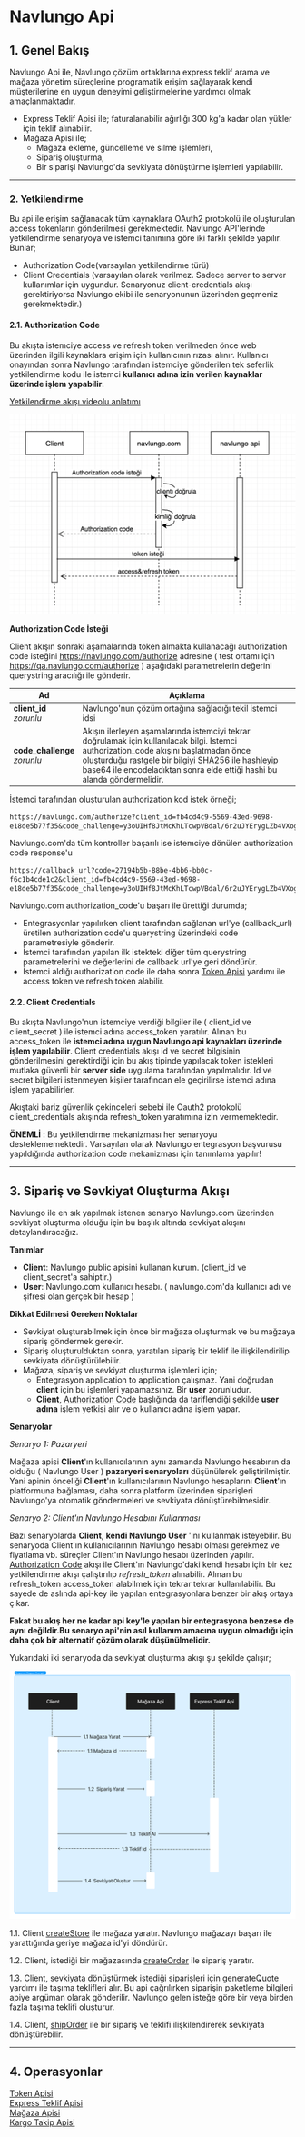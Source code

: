 # Navlungo Api

<a name="overview"></a>

## 1. Genel Bakış

Navlungo Api ile, Navlungo çözüm ortaklarına express teklif arama ve mağaza yönetim süreçlerine programatik erişim sağlayarak kendi müşterilerine en uygun deneyimi geliştirmelerine yardımcı olmak amaçlanmaktadır.

- Express Teklif Apisi ile; faturalanabilir ağırlığı 300 kg'a kadar olan yükler için teklif alınabilir.
- Mağaza Apisi ile;
  - Mağaza ekleme, güncelleme ve silme işlemleri,
  - Sipariş oluşturma,
  - Bir siparişi Navlungo'da sevkiyata dönüştürme işlemleri yapılabilir.

---

### 2. Yetkilendirme

Bu api ile erişim sağlanacak tüm kaynaklara OAuth2 protokolü ile oluşturulan access tokenların gönderilmesi gerekmektedir. Navlungo API'lerinde yetkilendirme senaryoya ve istemci tanımına göre iki farklı şekilde yapılır. Bunlar;

- Authorization Code(varsayılan yetkilendirme türü)
- Client Credentials (varsayılan olarak verilmez. Sadece server to server kullanımlar için uygundur. Senaryonuz client-credentials akışı gerektiriyorsa Navlungo ekibi ile senaryonunun üzerinden geçmeniz gerekmektedir.)

#### 2.1. Authorization Code

<a name="auth"></a>

Bu akışta istemciye access ve refresh token verilmeden önce web üzerinden ilgili kaynaklara erişim için kullanıcının rızası alınır. Kullanıcı onayından sonra Navlungo tarafından istemciye gönderilen tek seferlik yetkilendirme kodu ile istemci **kullanıcı adına izin verilen kaynaklar üzerinde işlem yapabilir**.

[Yetkilendirme akışı videolu anlatımı](https://www.loom.com/share/058aec858ee648f4a40390f811ad606b)

![AuthorizationCode](authorization/authorization_code_flow.png?raw=true "AuthorizationCode")

**Authorization Code İsteği**

Client akışın sonraki aşamalarında token almakta kullanacağı authorization code isteğini https://navlungo.com/authorize adresine ( test ortamı için https://qa.navlungo.com/authorize ) aşağıdaki parametrelerin değerini querystring aracılığı ile gönderir.

| Ad                               | Açıklama                                                                                                                                                                                                                                                                |
| -------------------------------- | ----------------------------------------------------------------------------------------------------------------------------------------------------------------------------------------------------------------------------------------------------------------------- |
| **client_id** <br>_zorunlu_      | Navlungo'nun çözüm ortağına sağladığı tekil istemci idsi                                                                                                                                                                                                                |
| **code_challenge** <br>_zorunlu_ | Akışın ilerleyen aşamalarında istemciyi tekrar doğrulamak için kullanılacak bilgi. Istemci authorization_code akışını başlatmadan önce oluşturduğu rastgele bir bilgiyi SHA256 ile hashleyip base64 ile encodeladıktan sonra elde ettiği hashi bu alanda göndermelidir. |

İstemci tarafından oluşturulan authorization kod istek örneği;

```
https://navlungo.com/authorize?client_id=fb4cd4c9-5569-43ed-9698-e18de5b77f35&code_challenge=y3oUIHf8JtMcKhLTcwpVBdal/6r2uJYErygLZb4VXog=
```

Navlungo.com'da tüm kontroller başarılı ise istemciye dönülen authorization code response'u

```
https://callback_url?code=27194b5b-88be-4bb6-bb0c-f6c1b4cde1c2&client_id=fb4cd4c9-5569-43ed-9698-e18de5b77f35&code_challenge=y3oUIHf8JtMcKhLTcwpVBdal/6r2uJYErygLZb4VXog=
```

Navlungo.com authorization_code'u başarı ile ürettiği durumda;

- Entegrasyonlar yapılırken client tarafından sağlanan url'ye (callback_url) üretilen authorization code'u querystring üzerindeki code parametresiyle gönderir.
- İstemci tarafından yapılan ilk istekteki diğer tüm querystring parametrelerini ve değerlerini de callback url'ye geri döndürür.
- İstemci aldığı authorization code ile daha sonra [Token Apisi](./token.md) yardımı ile access token ve refresh token alabilir.

#### 2.2. Client Credentials

Bu akışta Navlungo'nun istemciye verdiği bilgiler ile ( client_id ve client_secret ) ile istemci adına access_token yaratılır. Alınan bu access_token ile **istemci adına uygun Navlungo api kaynakları üzerinde işlem yapılabilir**. Client credentials akışı id ve secret bilgisinin gönderilmesini gerektirdiği için bu akış tipinde yapılacak token istekleri mutlaka güvenli bir **server side** uygulama tarafından yapılmalıdır. Id ve secret bilgileri istenmeyen kişiler tarafından ele geçirilirse istemci adına işlem yapabilirler.

Akıştaki bariz güvenlik çekinceleri sebebi ile Oauth2 protokolü client_credentials akışında refresh_token yaratımına izin vermemektedir.

**ÖNEMLİ** : Bu yetkilendirme mekanizması her senaryoyu desteklememektedir. Varsayılan olarak Navlungo entegrasyon başvurusu yapıldığında authorization code mekanizması için tanımlama yapılır!

---

## 3. Sipariş ve Sevkiyat Oluşturma Akışı

Navlungo ile en sık yapılmak istenen senaryo Navlungo.com üzerinden sevkiyat oluşturma olduğu için bu başlık altında sevkiyat akışını detaylandıracağız.

**Tanımlar**

- **Client**: Navlungo public apisini kullanan kurum. (client_id ve client_secret'a sahiptir.)
- **User**: Navlungo.com kullanıcı hesabı. ( navlungo.com'da kullanıcı adı ve şifresi olan gerçek bir hesap )

**Dikkat Edilmesi Gereken Noktalar**

- Sevkiyat oluşturabilmek için önce bir mağaza oluşturmak ve bu mağzaya sipariş göndermek gerekir.
- Sipariş oluşturulduktan sonra, yaratılan sipariş bir teklif ile ilişkilendirilip sevkiyata dönüştürülebilir.
- Mağaza, sipariş ve sevkiyat oluşturma işlemleri için;
  - Entegrasyon application to application çalışmaz. Yani doğrudan **client** için bu işlemleri yapamazsınız. Bir **user** zorunludur.
  - **Client**, [Authorization Code](#auth) başlığında da tariflendiği şekilde **user adına** işlem yetkisi alır ve o kullanıcı adına işlem yapar.

**Senaryolar**

_Senaryo 1: Pazaryeri_

Mağaza apisi **Client**'ın kullanıcılarının aynı zamanda Navlungo hesabının da olduğu ( Navlungo User ) **pazaryeri senaryoları** düşünülerek geliştirilmiştir. Yani apinin önceliği **Client**'ın kullanıcılarının Navlungo hesaplarını **Client**'ın platformuna bağlaması, daha sonra platform üzerinden siparişleri Navlungo'ya otomatik göndermeleri ve sevkiyata dönüştürebilmesidir.

_Senaryo 2: Client'ın Navlungo Hesabını Kullanması_

Bazı senaryolarda **Client**, **kendi Navlungo User** 'ını kullanmak isteyebilir. Bu senaryoda Client'ın kullanıcılarının Navlungo hesabı olması gerekmez ve fiyatlama vb. süreçler Client'ın Navlungo hesabı üzerinden yapılır. [Authorization Code](#auth) akışı ile Client'ın Navlungo'daki kendi hesabı için bir kez yetkilendirme akışı çalıştırılıp _refresh_token_ alınabilir. Alınan bu refresh_token access_token alabilmek için tekrar tekrar kullanılabilir. Bu sayede de aslında api-key ile yapılan entegrasyonlara benzer bir akış ortaya çıkar.

**Fakat bu akış her ne kadar api key'le yapılan bir entegrasyona benzese de aynı değildir.Bu senaryo api'nin asıl kullanım amacına uygun olmadığı için daha çok bir alternatif çözüm olarak düşünülmelidir.**

Yukarıdaki iki senaryoda da sevkiyat oluşturma akışı şu şekilde çalışır;

![Shipment Flow](shipment_flow.png?raw=true "AuthorizationCode")

1.1. Client [createStore](/store.md#createStore) ile mağaza yaratır. Navlungo mağazayı başarı ile yarattığında geriye mağaza id'yi döndürür.

1.2. Client, istediği bir mağazasında [createOrder](/store.md#createOrder) ile sipariş yaratır.

1.3. Client, sevkiyata dönüştürmek istediği siparişleri için [generateQuote](/quote.md#quotes) yardımı ile taşıma teklifleri alır. Bu api çağrılırken siparişin paketleme bilgileri apiye argüman olarak gönderilir. Navlungo gelen isteğe göre bir veya birden fazla taşıma teklifi oluşturur.

1.4. Client, [shipOrder](/store.md#shipOrder) ile bir sipariş ve teklifi ilişkilendirerek sevkiyata dönüştürebilir.

---

## 4. Operasyonlar

[Token Apisi](./token.md)<br>
[Express Teklif Apisi](./quote.md)<br>
[Mağaza Apisi](./store.md)<br>
[Kargo Takip Apisi](./cargoTracking.md)<br>
